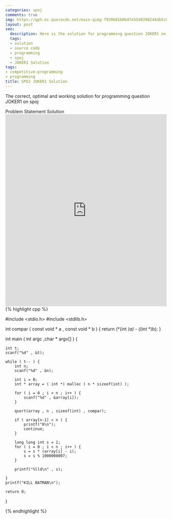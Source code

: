 ```yaml
---
categories: spoj
comments: true
img: https://qph.ec.quoracdn.net/main-qimg-f939681b0b47e5540398244db5c8966f?convert_to_webp=true
layout: post
seo:
  description: Here is the solution for programming question JOKER1 on spoj
  tags:
  - solution
  - source code
  - programming
  - spoj
  - JOKER1 Solution
tags:
- competitive-programming
- programming
title: SPOJ JOKER1 Solution
---
```

The correct, optimal and working solution for programming question JOKER1 on spoj

<div class="ui secondary pointing large menu">
  <a class="grey item" data-tab="problem-statement">
    Problem Statement
  </a>
  <a class="active item grey" data-tab="solution">
    Solution
  </a>
</div>
<div class="ui bottom attached tab" data-tab="problem-statement">
    <iframe src="http://www.spoj.com/problems/JOKER1/" width="100%" height="600px" style="overflow: scroll; border: none;"></iframe>
</div>
<div class="ui bottom attached active tab" data-tab="solution">
{% highlight cpp %}

#include <stdio.h>
#include <stdlib.h>

int compar ( const void * a , const void * b ) {
	return (*(int *)a) - (*(int *)b);
}

int main ( int argc ,char * argv[] ) {

	int t;
	scanf("%d" , &t);

	while ( t-- ) {
		int n;
		scanf("%d" , &n);

		int i = 0;
		int * array = ( int *) malloc ( n * sizeof(int) );

		for ( i = 0 ; i < n ; i++ ) {
			scanf("%d" , &array[i]);
		}

		qsort(array , n , sizeof(int) , compar);

		if ( array[n-1] < n ) {
			printf("0\n");
			continue;
		}

		long long int s = 1;
		for ( i = 0 ; i < n ; i++ ) {
			s = s * (array[i] - i);
			s = s % 1000000007;
		}

		printf("%lld\n" , s);

	}
	printf("KILL BATMAN\n");

	return 0;
}


{% endhighlight %}
</div>
